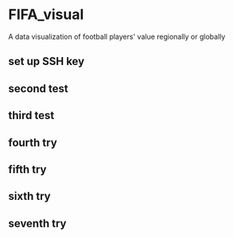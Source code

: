 # FIFA_visual
A data visualization of football players' value regionally or globally

## set up SSH key

## second test

## third test

## fourth try

## fifth try

## sixth try

## seventh try
